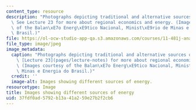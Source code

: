 ```yaml
---
content_type: resource
description: "Photographs depicting traditional and alternative sources of energy.\
  \ See Lecture 23 for more about regional economics and energy. (Images courtesy\
  \ of the Balan\xE7o Energ\xE9tico Nacional, Minist\xE9rio de Minas e Energia do\
  \ Brasil.)"
file: https://ol-ocw-studio-app-qa.s3.amazonaws.com/courses/11-481j-analyzing-and-accounting-for-regional-economic-growth-spring-2009/37fdf0ad5792b13a41a259e27b2f2cb6_11-481js09-th.jpg
file_type: image/jpeg
image_metadata:
  caption: "Photographs depicting traditional and alternative sources of energy. See\
    \ [Lecture 23](pages/lecture-notes) for more about regional economics and energy.\
    \ (Images courtesy of the Balan\xE7o Energ\xE9tico Nacional, Minist\xE9rio de\
    \ Minas e Energia do Brasil.)"
  credit: ''
  image-alt: Images showing different sources of energy.
resourcetype: Image
title: Images showing different sources of energy
uid: 37fdf0ad-5792-b13a-41a2-59e27b2f2cb6
---
```

